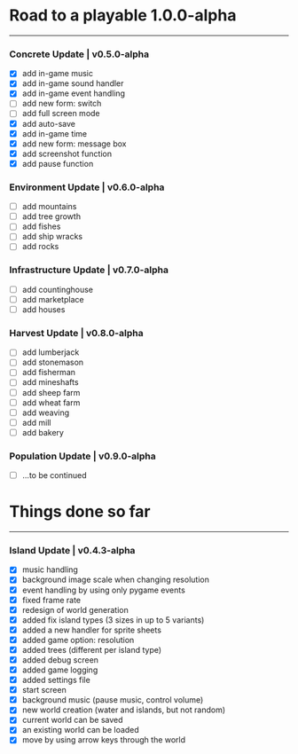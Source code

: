 # Road to a playable 1.0.0-alpha
***
### Concrete Update | v0.5.0-alpha
- [x] add in-game music
- [x] add in-game sound handler
- [x] add in-game event handling
- [ ] add new form: switch
- [ ] add full screen mode
- [x] add auto-save
- [x] add in-game time
- [x] add new form: message box
- [x] add screenshot function
- [x] add pause function

### Environment Update | v0.6.0-alpha
- [ ] add mountains
- [ ] add tree growth
- [ ] add fishes
- [ ] add ship wracks
- [ ] add rocks

### Infrastructure Update | v0.7.0-alpha
- [ ] add countinghouse
- [ ] add marketplace
- [ ] add houses

### Harvest Update | v0.8.0-alpha
- [ ] add lumberjack
- [ ] add stonemason
- [ ] add fisherman
- [ ] add mineshafts
- [ ] add sheep farm
- [ ] add wheat farm
- [ ] add weaving
- [ ] add mill
- [ ] add bakery

### Population Update | v0.9.0-alpha
- [ ] ...to be continued

# Things done so far
***
### Island Update | v0.4.3-alpha
- [x] music handling
- [x] background image scale when changing resolution
- [x] event handling by using only pygame events
- [x] fixed frame rate
- [x] redesign of world generation
- [x] added fix island types (3 sizes in up to 5 variants)
- [x] added a new handler for sprite sheets
- [x] added game option: resolution
- [x] added trees (different per island type)
- [x] added debug screen
- [x] added game logging
- [x] added settings file
- [x] start screen
- [x] background music (pause music, control volume)
- [x] new world creation (water and islands, but not random)
- [x] current world can be saved
- [x] an existing world can be loaded
- [x] move by using arrow keys through the world